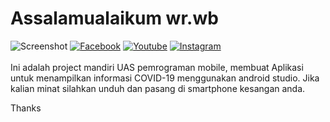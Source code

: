 # Assalamualaikum wr.wb
![Screenshot](screenshot.png)
[![Facebook](https://img.shields.io/badge/Facebook-Tono%20Bin%20Saleh-blue.svg?style=flat)](https://react-3d-product.vercel.app/)
[![Youtube](https://img.shields.io/badge/Youtube-Kartono%20Bin%20Saleh-Red.svg?style=flat)](http://www.youtube.com/channel/UCUgwhkDjbyyPb7AErQFzNUA?view_as=subscriber)
[![Instagram](https://img.shields.io/badge/Instagram-@tonosaleh_-magenta.svg?style=flat)](https://www.instagram.com/tonosaleh_/)<br><br>
Ini adalah project mandiri UAS pemrograman mobile, membuat Aplikasi untuk menampilkan informasi COVID-19 menggunakan android studio. Jika kalian minat silahkan unduh dan pasang di smartphone kesangan anda.

Thanks



